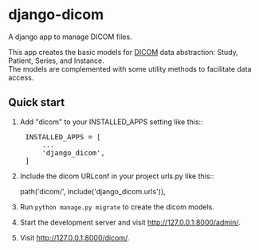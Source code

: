 # django-dicom



A django app to manage DICOM files.

This app creates the basic models for [DICOM][1] data abstraction: Study, Patient, Series, and Instance.  
The models are complemented with some utility methods to facilitate data access.



Quick start
-----------

1. Add "dicom" to your INSTALLED_APPS setting like this::

<pre>
    INSTALLED_APPS = [  
        ...  
        'django_dicom',  
    ]  
</pre>

2. Include the dicom URLconf in your project urls.py like this::

    path('dicom/', include('django_dicom.urls')),

3. Run `python manage.py migrate` to create the dicom models.

4. Start the development server and visit http://127.0.0.1:8000/admin/.

5. Visit http://127.0.0.1:8000/dicom/.




[1]: https://www.dicomstandard.org/
